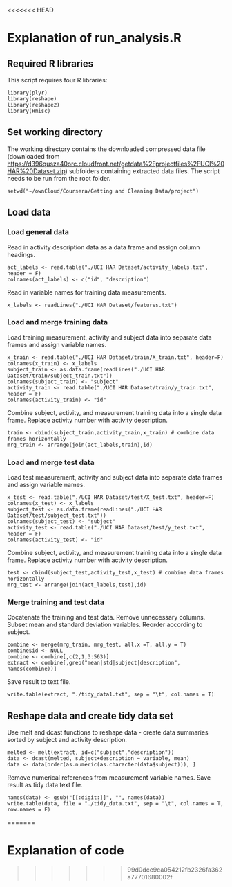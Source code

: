<<<<<<< HEAD
# Explanation of run_analysis.R

## Required R libraries

This script requires four R libraries:

```{r}
library(plyr)
library(reshape)
library(reshape2)
library(Hmisc)
```
## Set working directory

The working directory contains the downloaded compressed data file (downloaded from https://d396qusza40orc.cloudfront.net/getdata%2Fprojectfiles%2FUCI%20HAR%20Dataset.zip) subfolders containing extracted data files.  The script needs to be run from the root folder.


```{r}
setwd("~/ownCloud/Coursera/Getting and Cleaning Data/project")
```

## Load data

###  Load general data

Read in activity description data as a data frame and assign column headings.

```{r}
act_labels <- read.table("./UCI HAR Dataset/activity_labels.txt", header = F) 
colnames(act_labels) <- c("id", "description") 
```

Read in variable names for training data measurements.

```{r}
x_labels <- readLines("./UCI HAR Dataset/features.txt") 
```

### Load and merge training data

Load training measurement, activity and subject data into separate data frames and assign variable names.

```{r}
x_train <- read.table("./UCI HAR Dataset/train/X_train.txt", header=F)
colnames(x_train) <- x_labels 
subject_train <- as.data.frame(readLines("./UCI HAR Dataset/train/subject_train.txt")) 
colnames(subject_train) <- "subject" 
activity_train <- read.table("./UCI HAR Dataset/train/y_train.txt", header = F)
colnames(activity_train) <- "id"
```

Combine subject, activity, and measurement training data into a single data frame.  Replace activity number with activity description.

```{r}
train <- cbind(subject_train,activity_train,x_train) # combine data frames horizontally
mrg_train <- arrange(join(act_labels,train),id)
```

### Load and merge test data

Load test measurement, activity and subject data into separate data frames and assign variable names.

```{r}
x_test <- read.table("./UCI HAR Dataset/test/X_test.txt", header=F)
colnames(x_test) <- x_labels 
subject_test <- as.data.frame(readLines("./UCI HAR Dataset/test/subject_test.txt")) 
colnames(subject_test) <- "subject" 
activity_test <- read.table("./UCI HAR Dataset/test/y_test.txt", header = F)
colnames(activity_test) <- "id"
```

Combine subject, activity, and measurement training data into a single data frame.  Replace activity number with activity description.

```{r}
test <- cbind(subject_test,activity_test,x_test) # combine data frames horizontally
mrg_test <- arrange(join(act_labels,test),id)
```

### Merge training and test data

Cocatenate the training and test data.  Remove unnecessary columns. Subset mean and standard deviation variables. Reorder according to subject.

```{r}
combine <- merge(mrg_train, mrg_test, all.x =T, all.y = T) 
combine$id <- NULL 
combine <- combine[,c(2,1,3:563)] 
extract <- combine[,grep("mean|std|subject|description", names(combine))] 
```

Save result to text file.

```{r}
write.table(extract, "./tidy_data1.txt", sep = "\t", col.names = T) 
```

## Reshape data and create tidy data set

Use melt and dcast functions to reshape data - create data summaries sorted by subject and activity description.

```{r}
melted <- melt(extract, id=c("subject","description")) 
data <- dcast(melted, subject+description ~ variable, mean) 
data <- data[order(as.numeric(as.character(data$subject))), ] 
```

Remove numerical references from measurement variable names.  Save result as tidy data text file.

```{r}
names(data) <- gsub("[[:digit:]]", "", names(data)) 
write.table(data, file = "./tidy_data.txt", sep = "\t", col.names = T, row.names = F)
```

=======
# Explanation of code
>>>>>>> 99d0dce9ca054212fb2326fa362a77701680002f
